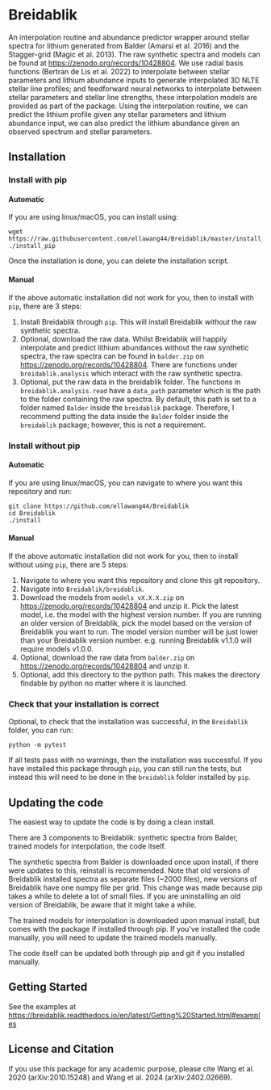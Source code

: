 # Breidablik
An interpolation routine and abundance predictor wrapper around stellar spectra for lithium generated from Balder (Amarsi et al. 2016) and the Stagger-grid (Magic et al. 2013). The raw synthetic spectra and models can be found at https://zenodo.org/records/10428804. We use radial basis functions (Bertran de Lis et al. 2022) to interpolate between stellar parameters and lithium abundance inputs to generate interpolated 3D NLTE stellar line profiles; and feedforward neural networks to interpolate between stellar parameters and stellar line strengths, these interpolation models are provided as part of the package. Using the interpolation routine, we can predict the lithium profile given any stellar parameters and lithium abundance input, we can also predict the lithium abundance given an observed spectrum and stellar parameters.

## Installation
### Install with pip
#### Automatic
If you are using linux/macOS, you can install using:
```
wget https://raw.githubusercontent.com/ellawang44/Breidablik/master/install_pip
./install_pip
```
Once the installation is done, you can delete the installation script.

#### Manual
If the above automatic installation did not work for you, then to install with `pip`, there are 3 steps:
1. Install Breidablik through `pip`. This will install Breidablik _without_ the raw synthetic spectra.  
2. Optional, download the raw data. Whilst Breidablik will happily interpolate and predict lithium abundances without the raw synthetic spectra, the raw spectra can be found in `balder.zip` on https://zenodo.org/records/10428804. There are functions under `breidablik.analysis` which interact with the raw synthetic spectra.
3. Optional, put the raw data in the breidablik folder. The functions in `breidablik.analysis.read` have a `data_path` parameter which is the path to the folder containing the raw spectra. By default, this path is set to a folder named `Balder` inside the `breidablik` package. Therefore, I recommend putting the data inside the `Balder` folder inside the `breidablik` package; however, this is not a requirement.  

### Install without pip
#### Automatic
If you are using linux/macOS, you can navigate to where you want this repository and run:
```
git clone https://github.com/ellawang44/Breidablik
cd Breidablik
./install
```

#### Manual
If the above automatic installation did not work for you, then to install without using `pip`, there are 5 steps:
1. Navigate to where you want this repository and clone this git repository.
2. Navigate into `Breidablik/breidablik`.
3. Download the models from `models_vX.X.X.zip` on https://zenodo.org/records/10428804 and unzip it. Pick the latest model, i.e. the model with the highest version number. If you are running an older version of Breidablik, pick the model based on the version of Breidablik you want to run. The model version number will be just lower than your Breidablik version number. e.g. running Breidablik v1.1.0 will require models v1.0.0. 
4. Optional, download the raw data from `balder.zip` on https://zenodo.org/records/10428804 and unzip it.
5. Optional, add this directory to the python path. This makes the directory findable by python no matter where it is launched.

### Check that your installation is correct
Optional, to check that the installation was successful, in the `Breidablik` folder, you can run:
```
python -m pytest
```
If all tests pass with no warnings, then the installation was successful. If you have installed this package through `pip`, you can still run the tests, but instead this will need to be done in the `breidablik` folder installed by `pip`.

## Updating the code
The easiest way to update the code is by doing a clean install. 

There are 3 components to Breidablik: synthetic spectra from Balder, trained models for interpolation, the code itself. 

The synthetic spectra from Balder is downloaded once upon install, if there were updates to this, reinstall is recommended. Note that old versions of Breidablik installed spectra as separate files (~2000 files), new versions of Breidablik have one numpy file per grid. This change was made because pip takes a while to delete a lot of small files. If you are uninstalling an old version of Breidablik, be aware that it might take a while. 

The trained models for interpolation is downloaded upon manual install, but comes with the package if installed through pip. If you've installed the code manually, you will need to update the trained models manually.

The code itself can be updated both through pip and git if you installed manually. 

## Getting Started
See the examples at https://breidablik.readthedocs.io/en/latest/Getting%20Started.html#examples

## License and Citation
If you use this package for any academic purpose, please cite Wang et al. 2020 (arXiv:2010.15248) and Wang et al. 2024 (arXiv:2402.02669).
